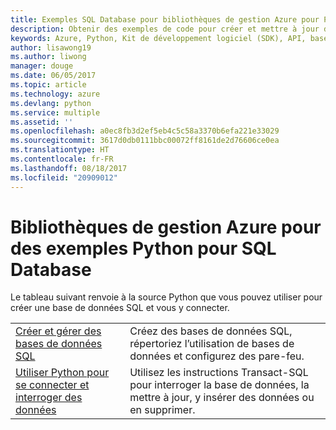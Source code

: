 ```yaml
---
title: Exemples SQL Database pour bibliothèques de gestion Azure pour Python
description: Obtenir des exemples de code pour créer et mettre à jour des bases de données Azure SQL à l’aide des bibliothèques de gestion Azure pour Python
keywords: Azure, Python, Kit de développement logiciel (SDK), API, base de données SQL
author: lisawong19
ms.author: liwong
manager: douge
ms.date: 06/05/2017
ms.topic: article
ms.technology: azure
ms.devlang: python
ms.service: multiple
ms.assetid: ''
ms.openlocfilehash: a0ec8fb3d2ef5eb4c5c58a3370b6efa221e33029
ms.sourcegitcommit: 3617d0db0111bbc00072ff8161de2d76606ce0ea
ms.translationtype: HT
ms.contentlocale: fr-FR
ms.lasthandoff: 08/18/2017
ms.locfileid: "20909012"
---
```

# <a name="azure-management-libraries-for-python-samples-for-sql-database"></a>Bibliothèques de gestion Azure pour des exemples Python pour SQL Database

Le tableau suivant renvoie à la source Python que vous pouvez utiliser pour créer une base de données SQL et vous y connecter. 

| ||
|---|---|
| [Créer et gérer des bases de données SQL][1] | Créez des bases de données SQL, répertoriez l’utilisation de bases de données et configurez des pare-feu.  | 
| [Utiliser Python pour se connecter et interroger des données][2] | Utilisez les instructions Transact-SQL pour interroger la base de données, la mettre à jour, y insérer des données ou en supprimer. | 

[1]: https://azure.microsoft.com/resources/samples/sql-database-python-manage/
[2]: https://docs.microsoft.com/azure/sql-database/sql-database-connect-query-python